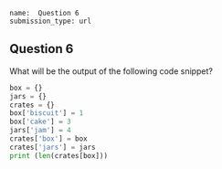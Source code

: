 ```ngMeta
name:  Question 6
submission_type: url
```

## Question 6

What will be the output of the following code snippet?

```python
box = {}
jars = {}
crates = {}
box['biscuit'] = 1
box['cake'] = 3
jars['jam'] = 4
crates['box'] = box
crates['jars'] = jars
print (len(crates[box]))
 ```

